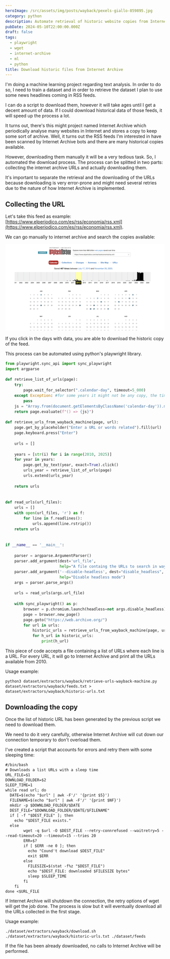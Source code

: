 ```yaml
---
heroImage: /src/assets/img/posts/wayback/pexels-giallo-859895.jpg
category: python
description: Automate retrieval of historic website copies from Internet Archive to create ML text datasets using Python, Playwright, and wget.
pubDate: 2024-05-10T22:00:00.000Z
draft: false
tags:
  - playwright
  - wget
  - internet-archive
  - ml
  - python
title: Download historic files from Internet Archive
---
```


I'm doing a machine learning project regarding text analysis. In order to do so, I need to train a dataset and in order to retrieve the dataset I plan to use some news headlines coming in RSS feeds.

I can do a script to download them, however it will take ages until I get a decent amount of data. If I could download historical data of those feeds, it will speed up the process a lot.

It turns out, there's this might project named Internet Archive which periodically analyse many websites in Internet and stores a copy to keep some sort of archive. Well, it turns out the RSS feeds I'm interested in have been scanned by Internet Archive bots and there are many historical copies available.

However, downloading them manually it will be a very tedious task. So, I automated the download process. The process can be splitted in two parts: collecting the internet archive URLs and actually downloading them.

It's important to separate the retrieval and the downloading of the URLs because downloading is very error-prone and might need several retries due to the nature of how Internet Archive is implemented.

## Collecting the URL

Let's take this feed as example: [https://www.elperiodico.com/es/rss/economia/rss.xml](https://www.elperiodico.com/es/rss/economia/rss.xml).

We can go manually to internet archive and search the copies available:

![](</src/assets/img/posts/wayback/Screenshot 2024-05-11 at 14.01.32.png>)

If you click in the days with data, you are able to download the historic copy of the feed.

This process can be automated using python's playwright library.

```python
from playwright.sync_api import sync_playwright
import argparse

def retrieve_list_of_urls(page):
    try:
        page.wait_for_selector(".calendar-day", timeout=5_000)
    except Exception: #for some years it might not be any copy, the timeout exception need to be ignored in this case
        pass
    js = "Array.from(document.getElementsByClassName('calendar-day')).map(c => c.children[1]).map(l => l.href)"
    return page.evaluate(f"() => {js}")

def retrieve_urls_from_wayback_machine(page, url):
    page.get_by_placeholder("Enter a URL or words related").fill(url)
    page.keyboard.press("Enter")

    urls = []

    years = [str(i) for i in range(2010, 2025)]
    for year in years:
        page.get_by_text(year, exact=True).click()
        urls_year = retrieve_list_of_urls(page)
        urls.extend(urls_year)

    return urls


def read_urls(url_files):
    urls = []
    with open(url_files, 'r') as f:
        for line in f.readlines():
            urls.append(line.rstrip())
    return urls


if __name__ == '__main__':

    parser = argparse.ArgumentParser()
    parser.add_argument(dest='url_file',
                        help="A file containg the URLs to search in wayback machine")
    parser.add_argument('--disable-headless', dest="disable_headless", action="store_true", required=False, default=False,
                        help="Disable headless mode")
    args = parser.parse_args()

    urls = read_urls(args.url_file)

    with sync_playwright() as p:
        browser = p.chromium.launch(headless=not args.disable_headless)
        page = browser.new_page()
        page.goto("https://web.archive.org/")
        for url in urls:
            historic_urls = retrieve_urls_from_wayback_machine(page, url)
            for h_url in historic_urls:
                print(h_url)

```

This piece of code accepts a file containing a list of URLs where each line is a URL. For every URL, it will go to Internet Archive and print all the URLs available from 2010.

Usage example:

```shell
python3 dataset/extractors/wayback/retrieve-urls-wayback-machine.py dataset/extractors/wayback/feeds.txt > dataset/extractors/wayback/historic-urls.txt
```

## Downloading the copy

Once the list of historic URL has been generated by the previous script we need to download them.

We need to do it very carefully, otherwise Internet Archive will cut down our connection temporary to don't overload them.

I've created a script that accounts for errors and retry them with some sleeping time:

```shell
#/bin/bash
# Downloads a list URLs with a sleep time
URL_FILE=$1
DOWNLOAD_FOLDER=$2
SLEEP_TIME=1
while read url; do
  DATE=$(echo "$url" | awk -F'/' '{print $5}')
  FILENAME=$(echo "$url" | awk -F'/' '{print $NF}')
  mkdir -p $DOWNLOAD_FOLDER/$DATE
  DEST_FILE="$DOWNLOAD_FOLDER/$DATE/$FILENAME"
  if [ -f "$DEST_FILE" ]; then
    echo "$DEST_FILE exists."
  else
        wget -q $url -O $DEST_FILE --retry-connrefused --waitretry=5 --read-timeout=20 --timeout=15 --tries 20
        ERR=$?
        if [ $ERR -ne 0 ]; then
          echo "Cound't download $DEST_FILE"
          exit $ERR
        else
          FILESIZE=$(stat -f%z "$DEST_FILE")
          echo "$DEST_FILE: downloaded $FILESIZE bytes"
          sleep $SLEEP_TIME
        fi
    fi
done <$URL_FILE
```

If Internet Archive will shutdown the connection, the retry options of wget will get the job done. The process is slow but it will eventually download all the URLs collected in the first stage.

Usage example:

```shell
./dataset/extractors/wayback/download.sh ./dataset/extractors/wayback/historic-urls.txt ./dataset/feeds
```

If the file has been already downloaded, no calls to Internet Archive will be performed.
